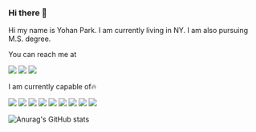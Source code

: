 ### Hi there 👋

      
Hi my name is Yohan Park.
I am currently living in NY.
I am also pursuing M.S. degree.

You can reach me at
<p>
<a href="https://www.linkedin.com/in/yohanpark95510/" target="_blank"><img src="https://img.shields.io/badge/YohanPark-0A66C2?style=flat-square&logo=Linkedin&logoColor=white"/></a>
<a href="mailto:pyh95510@gmail.com" target="_blank"><img src="https://img.shields.io/badge/pyh95510@gmail.com-EA4335?style=flat-square&logo=Gmail&logoColor=white"/></a>
<a href="https://www.instagram.com/yh_95510/" target="_blank"><img src="https://img.shields.io/badge/yh_95510-E4405F?style=flat-square&logo=Instagram&logoColor=white"/></a>
</p>


I am currently capable of🔥
<p>
<img src="https://img.shields.io/badge/Java-007396?style=flat-square&logo=Java&logoColor=white"/>
<img src="https://img.shields.io/badge/Python-3776AB?style=flat-square&logo=Python&logoColor=white"/>
<img src="https://img.shields.io/badge/Linux-FCC624?style=flat-square&logo=Linux&logoColor=black"/>
<img src="https://img.shields.io/badge/Ubuntu-E95420?style=flat-square&logo=Ubuntu&logoColor=black"/>
<img src="https://img.shields.io/badge/OCaml-EC6813?style=flat-square&logo=OCaml&logoColor=black"/>
<img src="https://img.shields.io/badge/SpringBoot-6DB33F?style=flat-square&logo=SpringBoot&logoColor=white"/>
<img src="https://img.shields.io/badge/MySQL-4479A1?style=flat-square&logo=MySQL&logoColor=white"/>
<img src="https://img.shields.io/badge/IntelliJIDEA-000000?style=flat-square&logo=IntelliJIDEA&logoColor=white"/>
<img src="https://img.shields.io/badge/Android-3DDC84?style=flat-square&logo=Android&logoColor=white"/>
</p>









![Anurag's GitHub stats](https://github-readme-stats.vercel.app/api?username=PYH95510&theme=dark&show_icons=city_lights)
<!--
**PYH95510/PYH95510** is a ✨ _special_ ✨ repository because its `README.md` (this file) appears on your GitHub profile.

Here are some ideas to get you started:

- 🔭 I’m currently working on ...
- 🌱 I’m currently learning ...
- 👯 I’m looking to collaborate on ...
- 🤔 I’m looking for help with ...
- 💬 Ask me about ...
- 📫 How to reach me: ...
- 😄 Pronouns: ...
- ⚡ Fun fact: ...
-->
